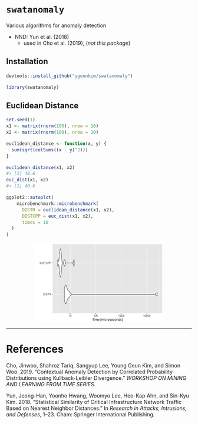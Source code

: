 
# `swatanomaly`

Various algorithms for anomaly detection

  - NND: Yun et al. (2018)
      - used in Cho et al. (2019), (*not this package*)

## Installation

``` r
devtools::install_github("ygeunkim/swatanomaly")
```

``` r
library(swatanomaly)
```

## Euclidean Distance

``` r
set.seed(1)
x1 <- matrix(rnorm(100), nrow = 10)
x2 <- matrix(rnorm(100), nrow = 10)
```

``` r
euclidean_distance <- function(x, y) {
  sum(sqrt(colSums((x - y)^2)))
}
```

``` r
euclidean_distance(x1, x2)
#> [1] 40.6
euc_dist(x1, x2)
#> [1] 40.6
```

``` r
ggplot2::autoplot(
    microbenchmark::microbenchmark(
      DISTR = euclidean_distance(x1, x2),
      DISTCPP = euc_dist(x1, x2),
      times = 10
  )
)
```

<img src="README_files/figure-gfm/unnamed-chunk-6-1.png" width="70%" style="display: block; margin: auto;" />

-----

# References

<div id="refs" class="references">

<div id="ref-Cho:2019ji">

Cho, Jinwoo, Shahroz Tariq, Sangyup Lee, Young Geun Kim, and Simon Woo.
2019. “Contextual Anomaly Detection by Correlated Probability
Distributions using Kullback-Leibler Divergence.” *WORKSHOP ON MINING
AND LEARNING FROM TIME SERIES*.

</div>

<div id="ref-Yun:2018di">

Yun, Jeong-Han, Yoonho Hwang, Woomyo Lee, Hee-Kap Ahn, and Sin-Kyu Kim.
2018. “Statistical Similarity of Critical Infrastructure Network Traffic
Based on Nearest Neighbor Distances.” In *Research in Attacks,
Intrusions, and Defenses*, 1–23. Cham: Springer International
Publishing.

</div>

</div>
